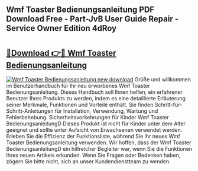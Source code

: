 ## Wmf Toaster Bedienungsanleitung PDF Download Free - Part-JvB User Guide Repair - Service Owner Edition 4dRoy

# <h2><a href="http://df5u7qg.blite.top/?on=Wmf+Toaster+Bedienungsanleitung">🔗Download 👉🔴 Wmf Toaster Bedienungsanleitung</a></h2>

[![Wmf Toaster Bedienungsanleitung new download](https://i.imgur.com/lujVjoI.png)](http://df5u7qg.blite.top/?on=Wmf+Toaster+Bedienungsanleitung)
Grüße und willkommen im Benutzerhandbuch für Ihr neu erworbenes Wmf Toaster Bedienungsanleitung. Dieses Handbuch soll Ihnen helfen, ein erfahrener Benutzer Ihres Produkts zu werden, indem es eine detaillierte Erläuterung seiner Merkmale, Funktionen und Vorteile enthält. Sie finden Schritt-für-Schritt-Anleitungen für Installation, Verwendung, Wartung und Fehlerbehebung. Sicherheitsvorkehrungen für Kinder Wmf Toaster BedienungsanleitungD Dieses Produkt ist nicht für Kinder unter dem Alter geeignet und sollte unter Aufsicht von Erwachsenen verwendet werden. Erleben Sie die Effizienz der Funktionsliste, während Sie Ihr neues Wmf Toaster Bedienungsanleitung verwenden. Wir hoffen, dass der Wmf Toaster BedienungsanleitungD ein hilfreicher Begleiter war, wenn Sie die Funktionen Ihres neuen Artikels erkunden. Wenn Sie Fragen oder Bedenken haben, zögern Sie bitte nicht, sich an unser Kundendienstteam zu wenden.
